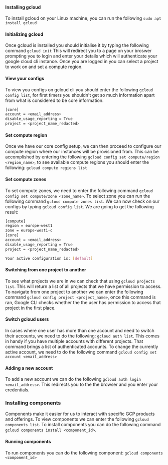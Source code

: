 #### Installing gcloud
To install gcloud on your Linux machine, you can run the following
`sudo apt install gcloud`
#### Initializing gcloud
Once gcloud is installed you should initialise it by typing the following command
`gcloud init`
This will redirect you to a page on your broswer prompting you to login and enter your details which will authenticate your google cloud cli instance. Once you are logged in you can select a project to work on and set a compute region. 
#### View your configs
To view you configs on gcloud cli you should enter the following 
`gcloud config list`, for first timers you shouldn't get so much information apart from what is considered to be core information.

```sh
[core]
account = <email_address>
disable_usage_reporting = True
project = <project_name_redacted>
```
#### Set compute region
Once we have our core config setup, we can then proceed to configure our compute region where our instances will be provisioned from. This can be accomplished by entering the following
`gcloud config set compute/region <region_name>`, to see available compute regions you should enter the following:
`gcloud compute regions list`
#### Set compute zones
To set compute zones, we need to enter the following command
`gcloud config set compute/zone <zone_name>`. To select zone you can run the following command `gcloud compute zones list`. We can now check on our configs by typing `gcloud config list`. We are going to get the following result:
```sh
[compute]
region = europe-west1
zone = europe-west1-c
[core]
account = <email_address>
disable_usage_reporting = True
project = <project_name_redacted>

Your active configuration is: [default]
```
#### Switching from one project to another
To see what projects we are in we can check that using `gcloud projects list`. This will return a list of all projects that we have permission to access. To navigate from one project to another we can enter the following command `gcloud config project <project_name>`, once this command is ran, Google CLI checks whether the the user has permission to access that project in the first place. 
#### Switch gcloud users
In cases where one user has more than one account and need to switch their accounts, we need to do the following:
`gcloud auth list`. This comes in handy if you have multiple accounts with different projects. That command brings a list of authenticated accounts. To change the currently active account, we need to do the following command `gcloud config set account <email_address>`
#### Adding a new account
To add a new account we can do the following `gcloud auth login <email_address>`. This redirects you to the the browser and you enter your credentials. 
### Installing components
Components make it easier for us to interact with specific GCP products and offerings. To view components we can enter the following `gcloud components list`. To install components you can do the following command `gcloud components install <component_id>`. 
#### Running components 
To run components you can do the following component:
`gcloud components <component_id>`
